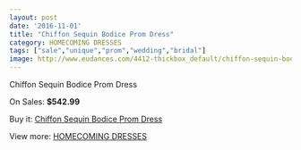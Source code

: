 ```yaml
---
layout: post
date: '2016-11-01'
title: "Chiffon Sequin Bodice Prom Dress"
category: HOMECOMING DRESSES
tags: ["sale","unique","prom","wedding","bridal"]
image: http://www.eudances.com/4412-thickbox_default/chiffon-sequin-bodice-prom-dress.jpg
---
```

Chiffon Sequin Bodice Prom Dress

On Sales: **$542.99**
<a href="https://www.eudances.com/en/homecoming-dresses/1477-chiffon-sequin-bodice-prom-dress.html"><amp-img layout="responsive" width="600" height="600" src="//www.eudances.com/4412-thickbox_default/chiffon-sequin-bodice-prom-dress.jpg" alt="Chiffon Sequin Bodice Prom Dress 0" /></a>
<a href="https://www.eudances.com/en/homecoming-dresses/1477-chiffon-sequin-bodice-prom-dress.html"><amp-img layout="responsive" width="600" height="600" src="//www.eudances.com/4413-thickbox_default/chiffon-sequin-bodice-prom-dress.jpg" alt="Chiffon Sequin Bodice Prom Dress 1" /></a>
<a href="https://www.eudances.com/en/homecoming-dresses/1477-chiffon-sequin-bodice-prom-dress.html"><amp-img layout="responsive" width="600" height="600" src="//www.eudances.com/4414-thickbox_default/chiffon-sequin-bodice-prom-dress.jpg" alt="Chiffon Sequin Bodice Prom Dress 2" /></a>
<a href="https://www.eudances.com/en/homecoming-dresses/1477-chiffon-sequin-bodice-prom-dress.html"><amp-img layout="responsive" width="600" height="600" src="//www.eudances.com/4415-thickbox_default/chiffon-sequin-bodice-prom-dress.jpg" alt="Chiffon Sequin Bodice Prom Dress 3" /></a>

Buy it: [Chiffon Sequin Bodice Prom Dress](https://www.eudances.com/en/homecoming-dresses/1477-chiffon-sequin-bodice-prom-dress.html "Chiffon Sequin Bodice Prom Dress")

View more: [HOMECOMING DRESSES](https://www.eudances.com/en/15-homecoming-dresses "HOMECOMING DRESSES")